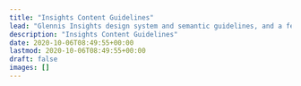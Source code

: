 ```yaml
---
title: "Insights Content Guidelines"
lead: "Glennis Insights design system and semantic guidelines, and a few reference documents."
description: "Insights Content Guidelines"
date: 2020-10-06T08:49:55+00:00
lastmod: 2020-10-06T08:49:55+00:00
draft: false
images: []
---
```

